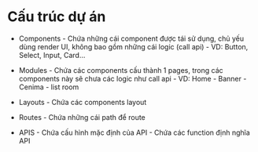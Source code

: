 # Cấu trúc dự án

- Components
       - Chứa những cái component được tái sử dụng, chủ yếu dùng render UI, không bao gồm những cái logic (call api)
       - VD: Button, Select, Input, Card...

- Modules
       - Chứa các components cấu thành 1 pages, trong các components này sẽ chưa các logic như call api
       - VD: Home
        - Banner
        - Cenima
        - list room

- Layouts
       - Chứa các components layout

- Routes
       - Chứa những cái path để route

- APIS
       - Chứa cấu hình mặc định của API
       - Chứa các function định nghĩa API